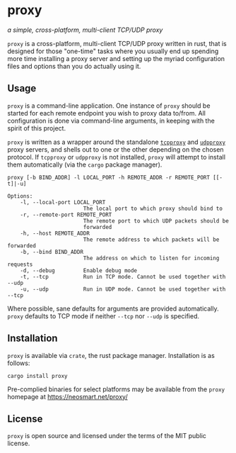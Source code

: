 # proxy
_a simple, cross-platform, multi-client TCP/UDP proxy_

`proxy` is a cross-platform, multi-client TCP/UDP proxy written in rust, that is designed for those "one-time" tasks where you usually end up spending more time installing a proxy server and setting up the myriad configuration files and options than you do actually using it.

## Usage

`proxy` is a command-line application. One instance of `proxy` should be started for each remote endpoint you wish to proxy data to/from. All configuration is done via command-line arguments, in keeping with the spirit of this project.

`proxy` is written as a wrapper around the standalone [`tcpproxy`](https://github.com/neosmart/tcpproxy) and [`udpproxy`](https://github.com/neosmart/udpproxy) proxy servers, and shells out to one or the other depending on the chosen protocol. If `tcpproxy` or `udpproxy` is not installed, `proxy` will attempt to install them automatically (via the `cargo` package manager).

```
proxy [-b BIND_ADDR] -l LOCAL_PORT -h REMOTE_ADDR -r REMOTE_PORT [[-t]|-u]

Options:
    -l, --local-port LOCAL_PORT
                        The local port to which proxy should bind to
    -r, --remote-port REMOTE_PORT
                        The remote port to which UDP packets should be
                        forwarded
    -h, --host REMOTE_ADDR
                        The remote address to which packets will be forwarded
    -b, --bind BIND_ADDR
                        The address on which to listen for incoming requests
    -d, --debug         Enable debug mode
    -t, --tcp           Run in TCP mode. Cannot be used together with --udp
    -u, --udp           Run in UDP mode. Cannot be used together with --tcp
```

Where possible, sane defaults for arguments are provided automatically. `proxy` defaults to TCP mode if neither `--tcp` nor `--udp` is specified.

## Installation

`proxy` is available via `crate`, the rust package manager. Installation is as follows:

    cargo install proxy

Pre-complied binaries for select platforms may be available from the `proxy` homepage at https://neosmart.net/proxy/

## License

`proxy` is open source and licensed under the terms of the MIT public license.
